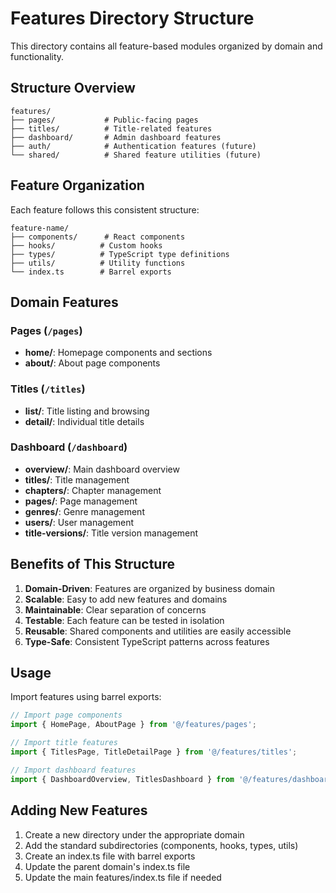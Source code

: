 # Features Directory Structure

This directory contains all feature-based modules organized by domain and functionality.

## Structure Overview

```
features/
├── pages/           # Public-facing pages
├── titles/          # Title-related features
├── dashboard/       # Admin dashboard features
├── auth/            # Authentication features (future)
└── shared/          # Shared feature utilities (future)
```

## Feature Organization

Each feature follows this consistent structure:

```
feature-name/
├── components/      # React components
├── hooks/          # Custom hooks
├── types/          # TypeScript type definitions
├── utils/          # Utility functions
└── index.ts        # Barrel exports
```

## Domain Features

### Pages (`/pages`)
- **home/**: Homepage components and sections
- **about/**: About page components

### Titles (`/titles`)
- **list/**: Title listing and browsing
- **detail/**: Individual title details

### Dashboard (`/dashboard`)
- **overview/**: Main dashboard overview
- **titles/**: Title management
- **chapters/**: Chapter management  
- **pages/**: Page management
- **genres/**: Genre management
- **users/**: User management
- **title-versions/**: Title version management

## Benefits of This Structure

1. **Domain-Driven**: Features are organized by business domain
2. **Scalable**: Easy to add new features and domains
3. **Maintainable**: Clear separation of concerns
4. **Testable**: Each feature can be tested in isolation
5. **Reusable**: Shared components and utilities are easily accessible
6. **Type-Safe**: Consistent TypeScript patterns across features

## Usage

Import features using barrel exports:

```typescript
// Import page components
import { HomePage, AboutPage } from '@/features/pages';

// Import title features
import { TitlesPage, TitleDetailPage } from '@/features/titles';

// Import dashboard features
import { DashboardOverview, TitlesDashboard } from '@/features/dashboard';
```

## Adding New Features

1. Create a new directory under the appropriate domain
2. Add the standard subdirectories (components, hooks, types, utils)
3. Create an index.ts file with barrel exports
4. Update the parent domain's index.ts file
5. Update the main features/index.ts file if needed
